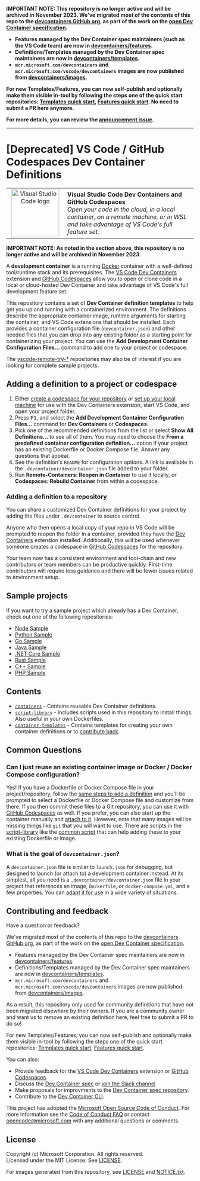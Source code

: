 **IMPORTANT NOTE: This repository is no longer active and will be archived in November 2023. We've migrated most of the contents of this repo to the [devcontainers GitHub org](https://github.com/devcontainers), as part of the work on the [open Dev Container specification](https://containers.dev).**

- **Features managed by the Dev Container spec maintainers (such as the VS Code team) are now in [devcontainers/features](https://github.com/devcontainers/features).**
- **Definitions/Templates managed by the Dev Container spec maintainers are now in [devcontainers/templates](https://github.com/devcontainers/templates).**
- **`mcr.microsoft.com/devcontainers` and `mcr.microsoft.com/vscode/devcontainers` images are now published from [devcontainers/images](https://github.com/devcontainers/images).**

**For new Templates/Features, you can now self-publish and optionally make them visible in-tool by following the steps one of the quick start repositories: [Templates quick start](https://github.com/devcontainers/template-starter), [Features quick start](https://github.com/devcontainers/feature-starter). No need to submit a PR here anymore.**

**For more details, you can review the [announcement issue](https://github.com/microsoft/vscode-dev-containers/issues/1589).**

---

# [Deprecated] VS Code / GitHub Codespaces Dev Container Definitions

<table style="width: 100%; border-style: none;"><tr>
<td style="width: 140px; text-align: center;"><a href="https://aka.ms/vscode-remote/download/extension"><img width="128px" src="https://microsoft.github.io/vscode-remote-release/images/remote-extensionpack.png" alt="Visual Studio Code logo"/></a></td>
<td>
<strong>Visual Studio Code Dev Containers and GitHub Codespaces</strong><br />
<i>Open your code in the cloud, in a local container, on a remote machine, or in WSL and take advantage of VS Code's full feature set.
</td>
</tr></table>

**IMPORTANT NOTE: As noted in the section above, this repository is no longer active and will be archived in November 2023.**

A **development container** is a running [Docker](https://www.docker.com) container with a well-defined tool/runtime stack and its prerequisites. The [VS Code Dev Containers](https://aka.ms/vscode-remote/download/containers) extension and [GitHub Codespaces](https://github.com/features/codespaces) allow you to open or clone code in a local or cloud-hosted Dev Container and take advantage of VS Code's full development feature set.

This repository contains a set of **Dev Container definition templates** to help get you up and running with a containerized environment. The definitions describe the appropriate container image, runtime arguments for starting the container, and VS Code extensions that should be installed. Each provides a container configuration file (`devcontainer.json`) and other needed files that you can drop into any existing folder as a starting point for containerizing your project. You can use the **Add Development Container Configuration Files...** command to add one to your project or codespace.

The [vscode-remote-try-*](https://github.com/search?q=org%3Amicrosoft+vscode-remote-try-&type=Repositories) repositories may also be of interest if you are looking for complete sample projects.

## Adding a definition to a project or codespace
  
  1. Either [create a codespace for your repository](https://aka.ms/ghcs-open-codespace) or [set up your local machine](https://aka.ms/vscode-remote/containers/getting-started) for use with the Dev Containers extension, start VS Code, and open your project folder.
  2. Press <kbd>F1</kbd>, and select the **Add Development Container Configuration Files...** command for **Dev Containers** or **Codespaces**.
  3. Pick one of the recommended definitions from the list or select **Show All Definitions...** to see all of them. You may need to choose the **From a predefined container configuration definition...** option if your project has an existing Dockerfile or Docker Compose file. Answer any questions that appear.
  4. See the definition's `README` for configuration options. A link is available in the `.devcontainer/devcontainer.json` file added to your folder.
  5. Run **Remote-Containers: Reopen in Container** to use it locally, or **Codespaces: Rebuild Container** from within a codespace.

### Adding a definition to a repository

You can share a customized Dev Container definitions for your project by adding the files under `.devcontainer` to source control.

Anyone who then opens a local copy of your repo in VS Code will be prompted to reopen the folder in a container, provided they have the [Dev Containers](https://aka.ms/vscode-remote/download/containers) extension installed. Additionally, this will be used whenever someone creates a codespace in [GitHub Codespaces](https://github.com/features/codespaces) for the repository.

Your team now has a consistent environment and tool-chain and new contributors or team members can be productive quickly. First-time contributors will require less guidance and there will be fewer issues related to environment setup.

## Sample projects

If you want to try a sample project which already has a Dev Container, check out one of the following repositories:

- [Node Sample](https://github.com/Microsoft/vscode-remote-try-node)
- [Python Sample](https://github.com/Microsoft/vscode-remote-try-python)
- [Go Sample](https://github.com/Microsoft/vscode-remote-try-go)
- [Java Sample](https://github.com/Microsoft/vscode-remote-try-java)
- [.NET Core Sample](https://github.com/Microsoft/vscode-remote-try-dotnetcore)
- [Rust Sample](https://github.com/microsoft/vscode-remote-try-rust)
- [C++ Sample](https://github.com/microsoft/vscode-remote-try-cpp)
- [PHP Sample](https://github.com/microsoft/vscode-remote-try-php)

## Contents

- [`containers`](containers) - Contains reusable Dev Container definitions.
- [`script-library`](script-library) - Includes scripts used in this repository to install things. Also useful in your own Dockerfiles.
- [`container-templates`](container-templates) - Contains templates for creating your own container definitions or to [contribute back](CONTRIBUTING.md#contributing-dev-container-definitions).

## Common Questions

### Can I just reuse an existing container image or Docker / Docker Compose configuration?

Yes! If you have a Dockerfile or Docker Compose file in your project/repository, follow the [same steps to add a definition](#adding) and you'll be prompted to select a Dockerfile or Docker Compose file and customize from there. If you then commit these files to a Git repository, you can use it with [GitHub Codespaces](https://github.com/features/codespaces) as well. If you prefer, you can also start up the container manually and [attach to it](https://aka.ms/vscode-remote/containers/attach). However, note that many images will be missing things like `git` that you will want to use. There are scripts in the [script-library](script-library) like the [common script](script-library/docs/common.md) that can help adding these to your existing Dockerfile or image.

### What is the goal of `devcontainer.json`?

A `devcontainer.json` file is similar to `launch.json` for debugging, but designed to launch (or attach to) a development container instead. At its simplest, all you need is a `.devcontainer/devcontainer.json` file in your project that references an image, `Dockerfile`, or `docker-compose.yml`, and a few properties. You can [adapt it for use](https://aka.ms/vscode-remote/containers/folder-setup) in a wide variety of situations.

## Contributing and feedback

Have a question or feedback?

 We've migrated most of the contents of this repo to the [devcontainers GitHub org](https://github.com/devcontainers), as part of the work on the [open Dev Container specification](https://containers.dev).

- Features managed by the Dev Container spec maintainers are now in [devcontainers/features](https://github.com/devcontainers/features).
- Definitions/Templates managed by the Dev Container spec maintainers are now in [devcontainers/templates](https://github.com/devcontainers/templates).
- `mcr.microsoft.com/devcontainers` and `mcr.microsoft.com/vscode/devcontainers` images are now published from [devcontainers/images](https://github.com/devcontainers/images).

As a result, this repository only used for community definitions that have not been migrated elsewhere by their owners. If you are a community owner and want us to remove an existing definition here, feel free to submit a PR to do so!

For new Templates/Features, you can now self-publish and optionally make them visible in-tool by following the steps one of the quick start repositories: [Templates quick start](https://github.com/devcontainers/template-starter), [Features quick start](https://github.com/devcontainers/feature-starter).

You can also:

- Provide feedback for the [VS Code Dev Containers](https://github.com/Microsoft/vscode-remote-release/blob/main/CONTRIBUTING.md) extension or [GitHub Codespaces](https://github.com/github/feedback/discussions/categories/codespaces).
- Discuss the [Dev Container spec](https://github.com/orgs/devcontainers/discussions) or [join the Slack channel](https://github.com/orgs/devcontainers/discussions/3)
- Make proposals for improvments to the [Dev Container spec repository](https://github.com/devcontainers/spec).
- Contribute to the [Dev Container CLI](https://github.com/devcontainers/cli).

This project has adopted the [Microsoft Open Source Code of Conduct](https://opensource.microsoft.com/codeofconduct/).
For more information see the [Code of Conduct FAQ](https://opensource.microsoft.com/codeofconduct/faq/) or
contact [opencode@microsoft.com](mailto:opencode@microsoft.com) with any additional questions or comments.

## License

Copyright (c) Microsoft Corporation. All rights reserved. <br />
Licensed under the MIT License. See [LICENSE](LICENSE).

For images generated from this repository, see [LICENSE](https://github.com/microsoft/containerregistry/blob/main/legal/Container-Images-Legal-Notice.md) and [NOTICE.txt](NOTICE.txt).
